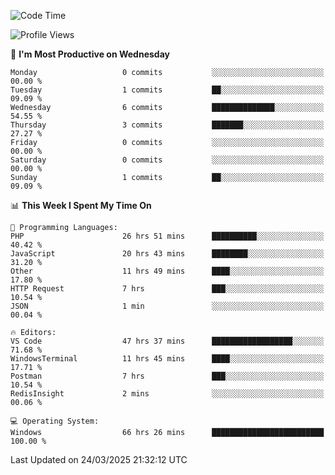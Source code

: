 <!--START_SECTION:waka-->
![Code Time](http://img.shields.io/badge/Code%20Time-4%2C431%20hrs%2042%20mins-blue)

![Profile Views](http://img.shields.io/badge/Profile%20Views-0-blue)

📅 **I'm Most Productive on Wednesday** 

```text
Monday                   0 commits           ░░░░░░░░░░░░░░░░░░░░░░░░░   00.00 % 
Tuesday                  1 commits           ██░░░░░░░░░░░░░░░░░░░░░░░   09.09 % 
Wednesday                6 commits           ██████████████░░░░░░░░░░░   54.55 % 
Thursday                 3 commits           ███████░░░░░░░░░░░░░░░░░░   27.27 % 
Friday                   0 commits           ░░░░░░░░░░░░░░░░░░░░░░░░░   00.00 % 
Saturday                 0 commits           ░░░░░░░░░░░░░░░░░░░░░░░░░   00.00 % 
Sunday                   1 commits           ██░░░░░░░░░░░░░░░░░░░░░░░   09.09 % 
```


📊 **This Week I Spent My Time On** 

```text
💬 Programming Languages: 
PHP                      26 hrs 51 mins      ██████████░░░░░░░░░░░░░░░   40.42 % 
JavaScript               20 hrs 43 mins      ████████░░░░░░░░░░░░░░░░░   31.20 % 
Other                    11 hrs 49 mins      ████░░░░░░░░░░░░░░░░░░░░░   17.80 % 
HTTP Request             7 hrs               ███░░░░░░░░░░░░░░░░░░░░░░   10.54 % 
JSON                     1 min               ░░░░░░░░░░░░░░░░░░░░░░░░░   00.04 % 

🔥 Editors: 
VS Code                  47 hrs 37 mins      ██████████████████░░░░░░░   71.68 % 
WindowsTerminal          11 hrs 45 mins      ████░░░░░░░░░░░░░░░░░░░░░   17.71 % 
Postman                  7 hrs               ███░░░░░░░░░░░░░░░░░░░░░░   10.54 % 
RedisInsight             2 mins              ░░░░░░░░░░░░░░░░░░░░░░░░░   00.06 % 

💻 Operating System: 
Windows                  66 hrs 26 mins      █████████████████████████   100.00 % 
```


 Last Updated on 24/03/2025 21:32:12 UTC
<!--END_SECTION:waka-->
